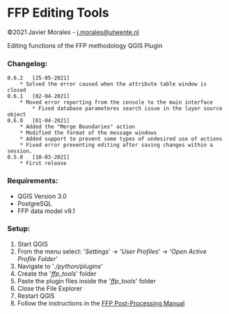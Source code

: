 # FFP Editing Tools

©2021 Javier Morales - <a href="mailto:j.morales@utwente.nl">j.morales@utwente.nl</a>

Editing functions of the FFP methodology
QGIS Plugin

### Changelog:

    0.6.2	[25-05-2021]
        * Solved the error caused when the attribute table window is closed
	0.6.1	[02-04-2021]
		* Moved error reporting from the console to the main interface
        	* Fixed database parameteres search issue in the layer source object
	0.6.0	[01-04-2021]
		* Added the "Merge Boundaries" action
		* Modified the format of the message windows
		* Added support to prevent some types of undesired use of actions
		* Fixed error preventing editing after saving changes within a session.
	0.5.0	[10-03-2021]
		* First release


### Requirements:

* QGIS Version 3.0
* PostgreSQL
* FFP data model v9.1


### Setup:


1. Start QGIS
1. From the menu select: '_Settings_' -> '_User Profiles_' -> '_Open Active Profile Folder_'
1. Navigate to '_./python/plugins_'
1. Create the '_ffp_tools_' folder
1. Paste the plugin files inside the '_ffp_tools_' folder
1. Close the File Explorer
1. Restart QGIS
1. Follow the instructions in the <a href="https://docs.google.com/document/d/1JRn8NUwioPwa_Xr4G7B67nflTcfu2Z1MwoCtT20ydoE">FFP Post-Processing Manual</a>
